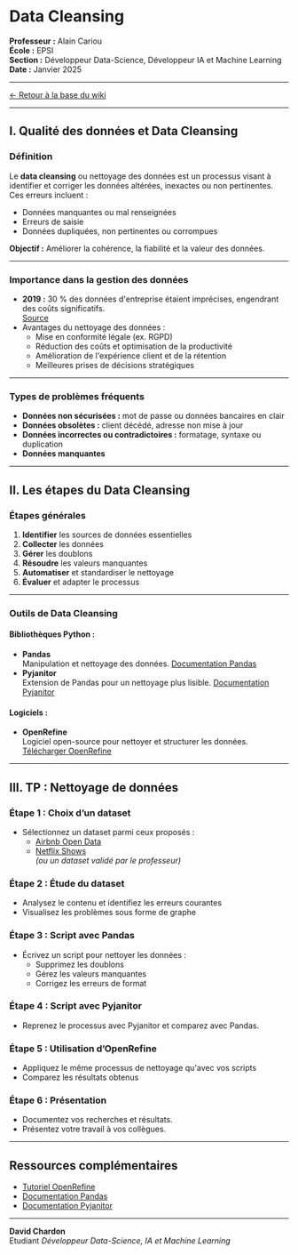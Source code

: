 # Data Cleansing

**Professeur :** Alain Cariou  
**École :** EPSI  
**Section :** Développeur Data-Science, Développeur IA et Machine Learning  
**Date :** Janvier 2025  

---
[← Retour à la base du wiki](https://asyhnes.github.io/mon_wiki/)

---


## I. Qualité des données et Data Cleansing

### Définition
Le **data cleansing** ou nettoyage des données est un processus visant à identifier et corriger les données altérées, inexactes ou non pertinentes.  
Ces erreurs incluent : 
- Données manquantes ou mal renseignées
- Erreurs de saisie
- Données dupliquées, non pertinentes ou corrompues  

**Objectif :** Améliorer la cohérence, la fiabilité et la valeur des données.  

---

### Importance dans la gestion des données
- **2019 :** 30 % des données d'entreprise étaient imprécises, engendrant des coûts significatifs.  
  [Source](https://www.edq.com/blog/highlights-from-our-2019-global-data-management-research/)
- Avantages du nettoyage des données :
  - Mise en conformité légale (ex. RGPD)
  - Réduction des coûts et optimisation de la productivité
  - Amélioration de l'expérience client et de la rétention
  - Meilleures prises de décisions stratégiques  

---

### Types de problèmes fréquents
- **Données non sécurisées :** mot de passe ou données bancaires en clair
- **Données obsolètes :** client décédé, adresse non mise à jour
- **Données incorrectes ou contradictoires :** formatage, syntaxe ou duplication
- **Données manquantes**  

---

## II. Les étapes du Data Cleansing

### Étapes générales
1. **Identifier** les sources de données essentielles
2. **Collecter** les données
3. **Gérer** les doublons
4. **Résoudre** les valeurs manquantes
5. **Automatiser** et standardiser le nettoyage
6. **Évaluer** et adapter le processus  

---

### Outils de Data Cleansing

#### Bibliothèques Python :
- **Pandas**  
  Manipulation et nettoyage des données. [Documentation Pandas](https://pandas.pydata.org/docs/index.html)
- **Pyjanitor**  
  Extension de Pandas pour un nettoyage plus lisible. [Documentation Pyjanitor](https://pyjanitor-devs.github.io/pyjanitor/)

#### Logiciels :
- **OpenRefine**  
  Logiciel open-source pour nettoyer et structurer les données.  
  [Télécharger OpenRefine](https://openrefine.org/download)  

---

## III. TP : Nettoyage de données

### Étape 1 : Choix d’un dataset
- Sélectionnez un dataset parmi ceux proposés :  
  - [Airbnb Open Data](https://www.kaggle.com/datasets/arianazmoudeh/airbnbopendata)
  - [Netflix Shows](https://www.kaggle.com/datasets/shivamb/netflix-shows)  
  *(ou un dataset validé par le professeur)*  

### Étape 2 : Étude du dataset
- Analysez le contenu et identifiez les erreurs courantes
- Visualisez les problèmes sous forme de graphe  

### Étape 3 : Script avec Pandas
- Écrivez un script pour nettoyer les données :
  - Supprimez les doublons
  - Gérez les valeurs manquantes
  - Corrigez les erreurs de format  

### Étape 4 : Script avec Pyjanitor
- Reprenez le processus avec Pyjanitor et comparez avec Pandas.

### Étape 5 : Utilisation d’OpenRefine
- Appliquez le même processus de nettoyage qu'avec vos scripts
- Comparez les résultats obtenus  

### Étape 6 : Présentation
- Documentez vos recherches et résultats.
- Présentez votre travail à vos collègues.

---

## Ressources complémentaires
- [Tutoriel OpenRefine](https://www.patrimoine-et-numerique.fr/tutoriels/52-36-openrefine-excel-aux-hormones-pour-nettoyage-de-donnees)
- [Documentation Pandas](https://pandas.pydata.org/docs/index.html)
- [Documentation Pyjanitor](https://pyjanitor-devs.github.io/pyjanitor/)

---

**David Chardon**  
Etudiant *Développeur Data-Science, IA et Machine Learning*  
